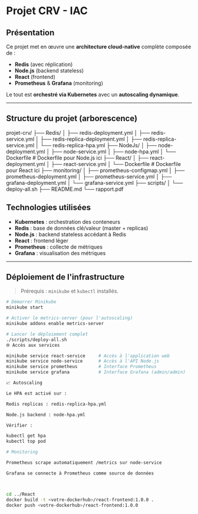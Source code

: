 #  Projet CRV - IAC

##  Présentation

Ce projet met en œuvre une **architecture cloud-native** complète composée de :

- **Redis** (avec réplication)
- **Node.js** (backend stateless)
- **React** (frontend)
- **Prometheus** & **Grafana** (monitoring)

Le tout est **orchestré via Kubernetes** avec un **autoscaling dynamique**.

---
## Structure du projet (arborescence)
projet-crv/
├── Redis/
│   ├── redis-deployment.yml
│   ├── redis-service.yml
│   ├── redis-replica-deployment.yml
│   ├── redis-replica-service.yml
│   └── redis-replica-hpa.yml
├── NodeJs/
│   ├── node-deployment.yml
│   ├── node-service.yml
│   ├── node-hpa.yml
│   └── Dockerfile        # Dockerfile pour Node.js ici
├── React/
│   ├── react-deployment.yml
│   ├── react-service.yml
│   └── Dockerfile        # Dockerfile pour React ici
├── monitoring/
│   ├── prometheus-configmap.yml
│   ├── prometheus-deployment.yml
│   ├── prometheus-service.yml
│   ├── grafana-deployment.yml
│   └── grafana-service.yml
├── scripts/
│   └── deploy-all.sh
├── README.md
└── rapport.pdf
##  Technologies utilisées

-  **Kubernetes** : orchestration des conteneurs  
-  **Redis** : base de données clé/valeur (master + replicas)  
-  **Node.js** : backend stateless accédant à Redis  
-  **React** : frontend léger  
-  **Prometheus** : collecte de métriques  
-  **Grafana** : visualisation des métriques  

---

##  Déploiement de l'infrastructure

> Prérequis : `minikube` et `kubectl` installés.

```bash
# Démarrer Minikube
minikube start

# Activer le metrics-server (pour l'autoscaling)
minikube addons enable metrics-server

# Lancer le déploiement complet
./scripts/deploy-all.sh
🌐 Accès aux services

minikube service react-service     # Accès à l'application web
minikube service node-service      # Accès à l'API Node.js
minikube service prometheus        # Interface Prometheus
minikube service grafana           # Interface Grafana (admin/admin)

📈 Autoscaling

Le HPA est activé sur :

Redis replicas : redis-replica-hpa.yml

Node.js backend : node-hpa.yml

Vérifier :

kubectl get hpa
kubectl top pod

# Monitoring

Prometheus scrape automatiquement /metrics sur node-service

Grafana se connecte à Prometheus comme source de données



cd ../React
docker build -t <votre-dockerhub>/react-frontend:1.0.0 .
docker push <votre-dockerhub>/react-frontend:1.0.0

